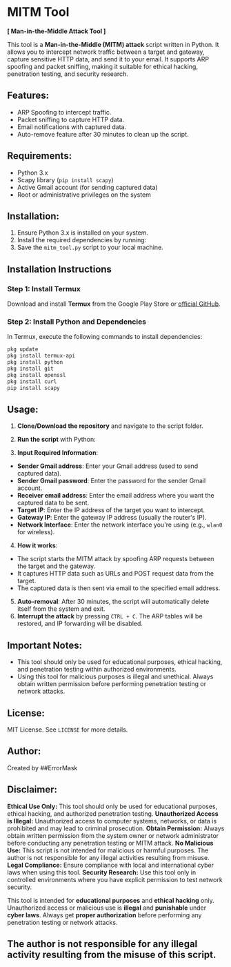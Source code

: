 # MITM Tool 
**[ Man-in-the-Middle Attack Tool ]**

This tool is a **Man-in-the-Middle (MITM) attack** script written in Python. It allows you to intercept network traffic between a target and gateway, capture sensitive HTTP data, and send it to your email. It supports ARP spoofing and packet sniffing, making it suitable for ethical hacking, penetration testing, and security research.

## Features:
- ARP Spoofing to intercept traffic.
- Packet sniffing to capture HTTP data.
- Email notifications with captured data.
- Auto-remove feature after 30 minutes to clean up the script.

## Requirements:
- Python 3.x
- Scapy library (`pip install scapy`)
- Active Gmail account (for sending captured data)
- Root or administrative privileges on the system

## Installation:
1. Ensure Python 3.x is installed on your system.
2. Install the required dependencies by running:
3. Save the `mitm_tool.py` script to your local machine.

## Installation Instructions

### Step 1: Install Termux
Download and install **Termux** from the Google Play Store or [official GitHub](https://github.com/termux/termux-app).

### Step 2: Install Python and Dependencies
In Termux, execute the following commands to install dependencies:

```bash
pkg update
pkg install termux-api
pkg install python
pkg install git
pkg install openssl
pkg install curl
pip install scapy
```


## Usage:

1. **Clone/Download the repository** and navigate to the script folder.
2. **Run the script** with Python:

3. **Input Required Information**:
- **Sender Gmail address**: Enter your Gmail address (used to send captured data).
- **Sender Gmail password**: Enter the password for the sender Gmail account.
- **Receiver email address**: Enter the email address where you want the captured data to be sent.
- **Target IP**: Enter the IP address of the target you want to intercept.
- **Gateway IP**: Enter the gateway IP address (usually the router's IP).
- **Network Interface**: Enter the network interface you're using (e.g., `wlan0` for wireless).

4. **How it works**:
- The script starts the MITM attack by spoofing ARP requests between the target and the gateway.
- It captures HTTP data such as URLs and POST request data from the target.
- The captured data is then sent via email to the specified email address.

5. **Auto-removal**: After 30 minutes, the script will automatically delete itself from the system and exit.
6. **Interrupt the attack** by pressing `CTRL + C`. The ARP tables will be restored, and IP forwarding will be disabled.

## Important Notes:
- This tool should only be used for educational purposes, ethical hacking, and penetration testing within authorized environments.
- Using this tool for malicious purposes is illegal and unethical. Always obtain written permission before performing penetration testing or network attacks.

## License:
MIT License. See `LICENSE` for more details.

## Author:
Created by ##ErrorMask

## Disclaimer:

**Ethical Use Only:** This tool should only be used for educational purposes, ethical hacking, and authorized penetration testing.
**Unauthorized Access is Illegal:** Unauthorized access to computer systems, networks, or data is prohibited and may lead to criminal prosecution.
**Obtain Permission:** Always obtain written permission from the system owner or network administrator before conducting any penetration testing or MITM attack.
**No Malicious Use:** This script is not intended for malicious or harmful purposes. The author is not responsible for any illegal activities resulting from misuse.
**Legal Compliance:** Ensure compliance with local and international cyber laws when using this tool.
**Security Research:** Use this tool only in controlled environments where you have explicit permission to test network security.

This tool is intended for **educational purposes** and **ethical hacking** only. Unauthorized access or malicious use is **illegal** and **punishable** under **cyber laws**. Always get **proper authorization** before performing any penetration testing or network attacks.
## The author is not responsible for any illegal activity resulting from the misuse of this script.
